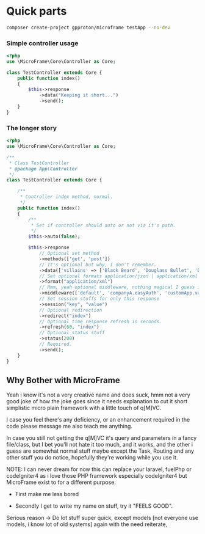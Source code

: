 # Quick parts

```bash
composer create-project gpproton/microframe testApp --no-dev
```

### Simple controller usage

```php
<?php
use \MicroFrame\Core\Controller as Core;

class TestController extends Core {
    public function index()
    {
        $this->response
            ->data("Keeping it short...")
            ->send();
    }
}
```

### The longer story

```php
<?php
use \MicroFrame\Core\Controller as Core;

/**
 * Class TestController
 * @package App\Controller
 */
class TestController extends Core {

    /**
     * Controller index method, normal.
     */
    public function index()
    {
        /**
         * Set if controller should auto or not via it's path.
         */
        $this->auto(false);

        $this->response
            // Optional set method
            ->methods(['get', 'post'])
            // It's optional but why, I don't remember.
            ->data(['villains' => ['Black Beard', 'Douglass Bullet', 'D Rocks', 'Im Sama']])
            // Set optional formats application/json | application/xml no etc for now.
            ->format("application/xml")
            // Hmm, yeah optional middleware, nothing magical I guess if they all return true.
            ->middleware(['default', 'companyA.easyAuth', 'customApp.validation'])
            // Set session stuffs for only this response
            ->session("key", "value")
            // Optional redirection
            ->redirect("index")
            // Optional time response refresh in seconds.
            ->refresh(60, "index")
            // Optional status stuff
            ->status(200)
            // Required.
            ->send();
    }
}
```

## Why Bother with MicroFrame

Yeah i know it's not a very creative name and does suck, hmm not a very good joke of how the joke goes since it needs explanation to cut it short simplistic micro plain framework with a little touch of q[M]VC.

I case you feel there's any deficiency, or an enhancement required in the code please message me also teach me anything.

In case you still not getting the q[M]VC it's query and parameters in a fancy file/class, but I bet you'll not hate it too much, and it works, and the other i guess are somewhat normal stuff maybe except the Task, Routing and any other stuff you do notice, hopefully they're working while you use it.

NOTE: I can never dream for now this can replace your laravel, fuelPhp or codeIgniter4 as i love those PHP framework especially codeIgniter4 but MicroFrame exist to for a different purpose.

* First make me less bored

* Secondly I get to write my name on stuff, try it "FEELS GOOD".

Serious reason -> Do lot stuff super quick, except models [not everyone use models, i know lot of old systems] again with the need reiterate, 
